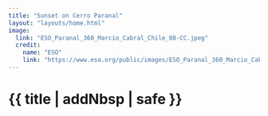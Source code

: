 ```yaml
---
title: "Sunset on Cerro Paranal"
layout: "layouts/home.html"
image:
  link: "ESO_Paranal_360_Marcio_Cabral_Chile_08-CC.jpeg"
  credit:
    name: "ESO"
    link: "https://www.eso.org/public/images/ESO_Paranal_360_Marcio_Cabral_Chile_08-CC/"
---
```


# {{ title | addNbsp | safe }}
